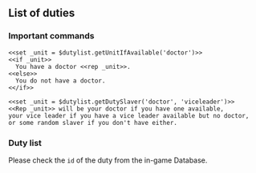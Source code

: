 ## List of duties

### Important commands

```
<<set _unit = $dutylist.getUnitIfAvailable('doctor')>>
<<if _unit>>
  You have a doctor <<rep _unit>>.
<<else>>
  You do not have a doctor.
<</if>>
```

```
<<set _unit = $dutylist.getDutySlaver('doctor', 'viceleader')>>
<<Rep _unit>> will be your doctor if you have one available,
your vice leader if you have a vice leader available but no doctor,
or some random slaver if you don't have either.
```

### Duty list

Please check the `id` of the duty from the in-game Database.
